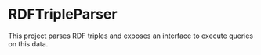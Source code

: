 # RDFTripleParser
This project parses RDF triples and exposes an interface to execute queries on this data.
